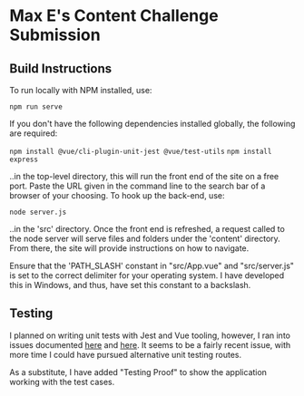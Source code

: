 # Max E's Content Challenge Submission

## Build Instructions

To run locally with NPM installed, use:

`npm run serve`

If you don't have the following dependencies installed globally, the following are required:

`npm install @vue/cli-plugin-unit-jest @vue/test-utils`
`npm install express`

..in the top-level directory, this will run the front end of the site on a free port. Paste the URL given in the command line to the search bar of a browser of your choosing. To hook up the back-end, use:

`node server.js`

..in the 'src' directory. Once the front end is refreshed, a request called to the node server will serve files and folders under the 'content' directory. From there, the site will provide instructions on how to navigate.

Ensure that the 'PATH_SLASH' constant in "src/App.vue" and "src/server.js" is set to the correct delimiter for your operating system. I have developed this in Windows, and thus, have set this constant to a backslash.

## Testing

I planned on writing unit tests with Jest and Vue tooling, however, I ran into issues documented [here](https://www.gitmemory.com/issue/kayahr/jest-environment-node-single-context/5/857497636) and [here](https://giters.com/facebook/jest/issues/11792). It seems to be a fairly recent issue, with more time I could have pursued alternative unit testing routes.

As a substitute, I have added "Testing Proof" to show the application working with the test cases.